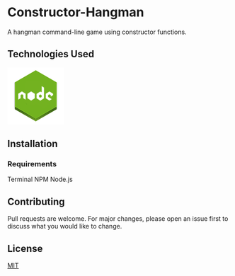 # Constructor-Hangman

A hangman command-line game using constructor functions.

## Technologies Used

<img src="https://github.com/kbwats/ReadMe/blob/master/node.png"> 

## Installation

### Requirements
Terminal
NPM
Node.js


## Contributing
Pull requests are welcome. For major changes, please open an issue first to discuss what you would like to change.



## License
[MIT](https://choosealicense.com/licenses/mit/)
